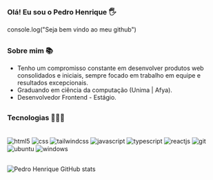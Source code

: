 ### Olá! Eu sou o Pedro Henrique 🖐️
console.log("Seja bem vindo ao meu github")

## 

### Sobre mim 📚
- Tenho um compromisso constante em desenvolver produtos web consolidados e iniciais, sempre focado em trabalho em equipe e resultados excepcionais.
- Graduando em ciência da computação (Unima | Afya).
- Desenvolvedor Frontend - Estágio.

##

### Tecnologias 👨🏻‍💻
<div style="display: inline_block"><br/>
  <img align="center" alt="html5" src="https://img.shields.io/badge/HTML5-E34F26?style=for-the-badge&logo=html5&logoColor=white">
  <img align="center" alt="css" src="https://img.shields.io/badge/CSS3-1572B6?style=for-the-badge&logo=css3&logoColor=white">
    <img align="center" alt="tailwindcss" src="https://img.shields.io/badge/Tailwind_CSS-38B2AC?style=for-the-badge&logo=tailwind-css&logoColor=white">
  <img align="center" alt="javascript" src="https://img.shields.io/badge/JavaScript-F7DF1E?style=for-the-badge&logo=javascript&logoColor=black">
  <img align="center" alt="typescript" src="https://img.shields.io/badge/TypeScript-007ACC?style=for-the-badge&logo=typescript&logoColor=white">
  <img align="center" alt="reactjs" src="https://img.shields.io/badge/React-20232A?style=for-the-badge&logo=react&logoColor=61DAFB">
  <img align="center" alt="git" src="https://img.shields.io/badge/GIT-E44C30?style=for-the-badge&logo=git&logoColor=white">
  <img align="center" alt="ubuntu" src="https://img.shields.io/badge/Ubuntu-E95420?style=for-the-badge&logo=ubuntu&logoColor=white">
  <img align="center" alt="windows" src="https://img.shields.io/badge/Windows-0078D6?style=for-the-badge&logo=windows&logoColor=white">

</div>

## 
![Pedro Henrique GitHub stats](https://github-readme-stats.vercel.app/api?username=pholiveiradev&show_icons=true&theme=dark)
